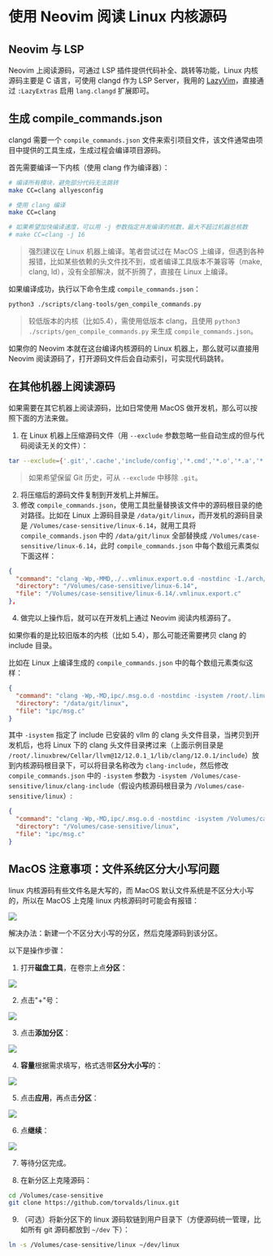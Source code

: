 # 使用 Neovim 阅读 Linux 内核源码

## Neovim 与 LSP

Neovim 上阅读源码，可通过 LSP 插件提供代码补全、跳转等功能，Linux 内核源码主要是 C 语言，可使用 clangd 作为 LSP Server，我用的 [LazyVim](https://www.lazyvim.org/)，直接通过 `:LazyExtras` 启用 `lang.clangd` 扩展即可。

## 生成 compile_commands.json

clangd 需要一个 `compile_commands.json` 文件来索引项目文件，该文件通常由项目中提供的工具生成，生成过程会编译项目源码。

首先需要编译一下内核（使用 clang 作为编译器）：

```bash
# 编译所有模块，避免部分代码无法跳转
make CC=clang allyesconfig

# 使用 clang 编译
make CC=clang

# 如果希望加快编译速度，可以用 -j 参数指定并发编译的核数，最大不超过机器总核数
# make CC=clang -j 16
```
> 强烈建议在 Linux 机器上编译。笔者尝试过在 MacOS 上编译，但遇到各种报错，比如某些依赖的头文件找不到，或者编译工具版本不兼容等（make, clang, ld），没有全部解决，就不折腾了，直接在 Linux 上编译。

如果编译成功，执行以下命令生成 `compile_commands.json`：

```bash
python3 ./scripts/clang-tools/gen_compile_commands.py
```

> 较低版本的内核（比如5.4），需使用低版本 clang，且使用 `python3 ./scripts/gen_compile_commands.py` 来生成 `compile_commands.json`。

如果你的 Neovim 本就在这台编译内核源码的 Linux 机器上，那么就可以直接用  Neovim 阅读源码了，打开源码文件后会自动索引，可实现代码跳转。

## 在其他机器上阅读源码

如果需要在其它机器上阅读源码，比如日常使用 MacOS 做开发机，那么可以按照下面的方法来做。

1. 在 Linux 机器上压缩源码文件（用 `--exclude` 参数忽略一些自动生成的但与代码阅读无关的文件）：
[](2025-04-10_.md)
```bash
tar --exclude={'.git','.cache','include/config','*.cmd','*.o','*.a','*.bin','*.gz','bzImage','.tmp*','vmlinux','vmlinux.unstripped'} -zcvf linux.tar.gz linux
```
> 如果希望保留 Git 历史，可从 `--exclude` 中移除 `.git`。

2. 将压缩后的源码文件复制到开发机上并解压。
3. 修改 `compile_commands.json`，使用工具批量替换该文件中的源码根目录的绝对路径。比如在 Linux 上源码目录是 `/data/git/linux`，而开发机的源码目录是 `/Volumes/case-sensitive/linux-6.14`，就用工具将 `compile_commands.json` 中的 `/data/git/linux` 全部替换成 `/Volumes/case-sensitive/linux-6.14`，此时 `compile_commands.json` 中每个数组元素类似下面这样：
```json
{
  "command": "clang -Wp,-MMD,./..vmlinux.export.o.d -nostdinc -I./arch/x86/include -I./arch/x86/include/generated -I./include -I./include -I./arch/x86/include/uapi -I./arch/x86/include/generated/uapi -I./include/uapi -I./include/generated/uapi -include ./include/linux/compiler-version.h -include ./include/linux/kconfig.h -include ./include/linux/compiler_types.h -D__KERNEL__ --target=x86_64-linux-gnu -fintegrated-as -Werror=unknown-warning-option -Werror=ignored-optimization-argument -Werror=option-ignored -Werror=unused-command-line-argument -Werror -std=gnu11 -fshort-wchar -funsigned-char -fno-common -fno-PIE -fno-strict-aliasing -mno-sse -mno-mmx -mno-sse2 -mno-3dnow -mno-avx -fcf-protection=branch -fno-jump-tables -m64 -falign-loops=1 -mno-80387 -mno-fp-ret-in-387 -mstack-alignment=8 -mskip-rax-setup -march=x86-64 -mtune=generic -mno-red-zone -mcmodel=kernel -mstack-protector-guard-reg=gs -mstack-protector-guard-symbol=__ref_stack_chk_guard -Wno-sign-compare -fno-asynchronous-unwind-tables -mretpoline-external-thunk -mindirect-branch-cs-prefix -mfunction-return=thunk-extern -fpatchable-function-entry=16,16 -fno-delete-null-pointer-checks -O2 -fstack-protector-strong -fomit-frame-pointer -ftrivial-auto-var-init=zero -fno-stack-clash-protection -falign-functions=16 -fstrict-flex-arrays=3 -fno-strict-overflow -fno-stack-check -fno-builtin-wcslen -Wall -Wundef -Werror=implicit-function-declaration -Werror=implicit-int -Werror=return-type -Werror=strict-prototypes -Wno-format-security -Wno-trigraphs -Wno-frame-address -Wno-address-of-packed-member -Wmissing-declarations -Wmissing-prototypes -Wframe-larger-than=2048 -Wno-gnu -Wno-format-overflow-non-kprintf -Wno-format-truncation-non-kprintf -Wvla -Wno-pointer-sign -Wcast-function-type -Wimplicit-fallthrough -Werror=date-time -Werror=incompatible-pointer-types -Wenum-conversion -Wextra -Wunused -Wno-unused-but-set-variable -Wno-unused-const-variable -Wno-format-overflow -Wno-override-init -Wno-pointer-to-enum-cast -Wno-tautological-constant-out-of-range-compare -Wno-unaligned-access -Wno-enum-compare-conditional -Wno-missing-field-initializers -Wno-type-limits -Wno-shift-negative-value -Wno-enum-enum-conversion -Wno-sign-compare -Wno-unused-parameter    -DKBUILD_MODFILE='\"/.vmlinux.export\"' -DKBUILD_BASENAME='\".vmlinux.export\"' -DKBUILD_MODNAME='\".vmlinux.export\"' -D__KBUILD_MODNAME=kmod_.vmlinux.export -c -o .vmlinux.export.o .vmlinux.export.c",
  "directory": "/Volumes/case-sensitive/linux-6.14",
  "file": "/Volumes/case-sensitive/linux-6.14/.vmlinux.export.c"
},
```
4. 做完以上操作后，就可以在开发机上通过 Neovim 阅读内核源码了。

如果你看的是比较旧版本的内核（比如 5.4），那么可能还需要拷贝 clang 的 include 目录。

比如在 Linux 上编译生成的 `compile_commands.json` 中的每个数组元素类似这样：

```json
{
  "command": "clang -Wp,-MD,ipc/.msg.o.d -nostdinc -isystem /root/.linuxbrew/Cellar/llvm@12/12.0.1_1/lib/clang/12.0.1/include -I./arch/x86/include -I./arch/x86/include/generated  -I./include -I./arch/x86/include/uapi -I./arch/x86/include/generated/uapi -I./include/uapi -I./include/generated/uapi -include ./include/linux/kconfig.h -include ./include/linux/compiler_types.h -D__KERNEL__ -Qunused-arguments -Wall -Wundef -Werror=strict-prototypes -Wno-trigraphs -fno-strict-aliasing -fno-common -fshort-wchar -fno-PIE -Werror=implicit-function-declaration -Werror=implicit-int -Werror=return-type -Wno-format-security -std=gnu89 -no-integrated-as -Werror=unknown-warning-option -mno-sse -mno-mmx -mno-sse2 -mno-3dnow -mno-avx -fcf-protection=none -m64 -mno-80387 -mstack-alignment=8 -mtune=generic -mno-red-zone -mcmodel=kernel -DCONFIG_AS_CFI=1 -DCONFIG_AS_CFI_SIGNAL_FRAME=1 -DCONFIG_AS_CFI_SECTIONS=1 -DCONFIG_AS_SSSE3=1 -DCONFIG_AS_AVX=1 -DCONFIG_AS_AVX2=1 -DCONFIG_AS_AVX512=1 -DCONFIG_AS_SHA1_NI=1 -DCONFIG_AS_SHA256_NI=1 -Wno-sign-compare -fno-asynchronous-unwind-tables -mretpoline-external-thunk -fno-delete-null-pointer-checks -Wno-frame-address -Wno-address-of-packed-member -O2 -Wframe-larger-than=2048 -fstack-protector-strong -Wno-format-invalid-specifier -Wno-gnu -Wno-tautological-compare -mno-global-merge -Wno-unused-const-variable -fomit-frame-pointer -Wdeclaration-after-statement -Wvla -Wno-pointer-sign -Wno-array-bounds -fno-strict-overflow -fno-merge-all-constants -fno-stack-check -Wno-error=date-time -Werror=incompatible-pointer-types -fmacro-prefix-map=./= -Wno-initializer-overrides -Wno-format -Wno-sign-compare -Wno-format-zero-length -Wno-pointer-to-enum-cast    -DKBUILD_BASENAME='\"msg\"' -DKBUILD_MODNAME='\"msg\"' -c -o ipc/msg.o ipc/msg.c",
  "directory": "/data/git/linux",
  "file": "ipc/msg.c"
}
```

其中 `-isystem` 指定了 include 已安装的 vllm 的 clang 头文件目录，当拷贝到开发机后，也将 Linux 下的 clang 头文件目录拷过来（上面示例目录是 `/root/.linuxbrew/Cellar/llvm@12/12.0.1_1/lib/clang/12.0.1/include`）放到内核源码根目录下，可以将目录名称改为 `clang-include`，然后修改 `compile_commands.json` 中的 `-isystem` 参数为 `-isystem /Volumes/case-sensitive/linux/clang-include`（假设内核源码根目录为 `/Volumes/case-sensitive/linux`）:

```json
{
  "command": "clang -Wp,-MD,ipc/.msg.o.d -nostdinc -isystem /Volumes/case-sensitive/linux/clang-include -I./arch/x86/include -I./arch/x86/include/generated  -I./include -I./arch/x86/include/uapi -I./arch/x86/include/generated/uapi -I./include/uapi -I./include/generated/uapi -include ./include/linux/kconfig.h -include ./include/linux/compiler_types.h -D__KERNEL__ -Qunused-arguments -Wall -Wundef -Werror=strict-prototypes -Wno-trigraphs -fno-strict-aliasing -fno-common -fshort-wchar -fno-PIE -Werror=implicit-function-declaration -Werror=implicit-int -Werror=return-type -Wno-format-security -std=gnu89 -no-integrated-as -Werror=unknown-warning-option -mno-sse -mno-mmx -mno-sse2 -mno-3dnow -mno-avx -fcf-protection=none -m64 -mno-80387 -mstack-alignment=8 -mtune=generic -mno-red-zone -mcmodel=kernel -DCONFIG_AS_CFI=1 -DCONFIG_AS_CFI_SIGNAL_FRAME=1 -DCONFIG_AS_CFI_SECTIONS=1 -DCONFIG_AS_SSSE3=1 -DCONFIG_AS_AVX=1 -DCONFIG_AS_AVX2=1 -DCONFIG_AS_AVX512=1 -DCONFIG_AS_SHA1_NI=1 -DCONFIG_AS_SHA256_NI=1 -Wno-sign-compare -fno-asynchronous-unwind-tables -mretpoline-external-thunk -fno-delete-null-pointer-checks -Wno-frame-address -Wno-address-of-packed-member -O2 -Wframe-larger-than=2048 -fstack-protector-strong -Wno-format-invalid-specifier -Wno-gnu -Wno-tautological-compare -mno-global-merge -Wno-unused-const-variable -fomit-frame-pointer -Wdeclaration-after-statement -Wvla -Wno-pointer-sign -Wno-array-bounds -fno-strict-overflow -fno-merge-all-constants -fno-stack-check -Wno-error=date-time -Werror=incompatible-pointer-types -fmacro-prefix-map=./= -Wno-initializer-overrides -Wno-format -Wno-sign-compare -Wno-format-zero-length -Wno-pointer-to-enum-cast    -DKBUILD_BASENAME='\"msg\"' -DKBUILD_MODNAME='\"msg\"' -c -o ipc/msg.o ipc/msg.c",
  "directory": "/Volumes/case-sensitive/linux",
  "file": "ipc/msg.c"
}
```

## MacOS 注意事项：文件系统区分大小写问题

linux 内核源码有些文件名是大写的，而 MacOS 默认文件系统是不区分大小写的，所以在 MacOS 上克隆 linux 内核源码时可能会有报错：

![](https://image-host-1251893006.cos.ap-chengdu.myqcloud.com/2025%2F04%2F09%2F20250409132338.png)

解决办法：新建一个不区分大小写的分区，然后克隆源码到该分区。

以下是操作步骤：

1. 打开**磁盘工具**，在卷宗上点**分区**：

![](https://image-host-1251893006.cos.ap-chengdu.myqcloud.com/2025%2F04%2F09%2F20250409133114.png)

2. 点击"+"号：

![](https://image-host-1251893006.cos.ap-chengdu.myqcloud.com/2025%2F04%2F09%2F20250409133235.png)

3. 点击**添加分区**：

![](https://image-host-1251893006.cos.ap-chengdu.myqcloud.com/2025%2F04%2F09%2F20250409133429.png)

4. **容量**根据需求填写，格式选带**区分大小写**的：

![](https://image-host-1251893006.cos.ap-chengdu.myqcloud.com/2025%2F04%2F09%2F20250409133727.png)

5. 点击**应用**，再点击**分区**：

![](https://image-host-1251893006.cos.ap-chengdu.myqcloud.com/2025%2F04%2F09%2F20250409133853.png)

6. 点**继续**：

![](https://image-host-1251893006.cos.ap-chengdu.myqcloud.com/2025%2F04%2F09%2F20250409134031.png)

7. 等待分区完成。

8. 在新分区上克隆源码：

```bash
cd /Volumes/case-sensitive
git clone https://github.com/torvalds/linux.git
```

9. （可选）将新分区下的 linux 源码软链到用户目录下（方便源码统一管理，比如所有 git 源码都放到 `~/dev` 下）：

```bash
ln -s /Volumes/case-sensitive/linux ~/dev/linux
```

